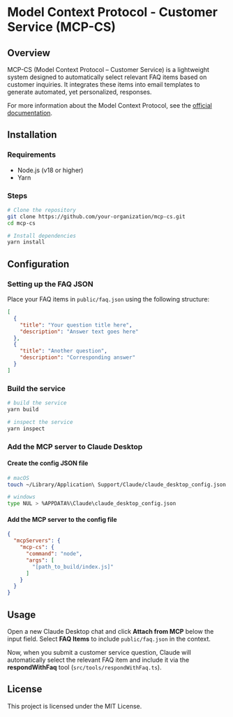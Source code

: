 # Model Context Protocol - Customer Service (MCP-CS)

## Overview

MCP-CS (Model Context Protocol – Customer Service) is a lightweight system designed to automatically select relevant FAQ items based on customer inquiries. It integrates these items into email templates to generate automated, yet personalized, responses.

For more information about the Model Context Protocol, see the [official documentation](https://modelcontextprotocol.io/introduction).

## Installation

### Requirements
- Node.js (v18 or higher)
- Yarn

### Steps
```bash
# Clone the repository
git clone https://github.com/your-organization/mcp-cs.git
cd mcp-cs

# Install dependencies
yarn install
```

## Configuration

### Setting up the FAQ JSON
Place your FAQ items in `public/faq.json` using the following structure:

```json
[
  {
    "title": "Your question title here",
    "description": "Answer text goes here"
  },
  {
    "title": "Another question",
    "description": "Corresponding answer"
  }
]
```

### Build the service
```bash
# build the service
yarn build

# inspect the service
yarn inspect
```

### Add the MCP server to Claude Desktop

#### Create the config JSON file

```bash
# macOS
touch ~/Library/Application\ Support/Claude/claude_desktop_config.json

# windows
type NUL > %APPDATA%\Claude\claude_desktop_config.json
```

#### Add the MCP server to the config file

```json
{
  "mcpServers": {
    "mcp-cs": {
      "command": "node",
      "args": [
        "[path_to_build/index.js]"
      ]
    }
  }
}
```

## Usage

Open a new Claude Desktop chat and click **Attach from MCP** below the input field. Select **FAQ Items** to include `public/faq.json` in the context.

Now, when you submit a customer service question, Claude will automatically select the relevant FAQ item and include it via the **respondWithFaq** tool (`src/tools/respondWithFaq.ts`).

## License

This project is licensed under the MIT License.
